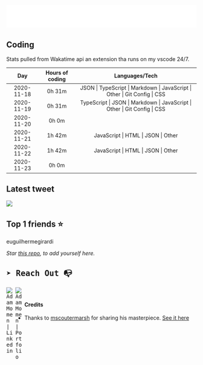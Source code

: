 
![test image size](/assets/welcome_message.gif)

## Coding
Stats pulled from Wakatime api an extension tha runs on my vscode 24/7.

|Day|Hours of coding|Languages/Tech|
|:-:|:-:|:-:|
|2020-11-18|0h 31m|JSON &#124; TypeScript &#124; Markdown &#124; JavaScript &#124; Other &#124; Git Config &#124; CSS|
|2020-11-19|0h 31m|TypeScript &#124; JSON &#124; Markdown &#124; JavaScript &#124; Other &#124; Git Config &#124; CSS|
|2020-11-20|0h 0m||
|2020-11-21|1h 42m|JavaScript &#124; HTML &#124; JSON &#124; Other|
|2020-11-22|1h 42m|JavaScript &#124; HTML &#124; JSON &#124; Other|
|2020-11-23|0h 0m||

## Latest tweet
[<img src="<tweet-image-url>" width="400">](https://twitter.com/adammomen8/status/1316739109638090754)

## Top 1 friends ⭐️
euguilhermegirardi

*Star [this repo](https://github.com/AdamMomen/AdamMomen), to add yourself here.*


<samp>

## ➤ Reach Out :mailbox_with_no_mail:

>
  <a href="https://www.linkedin.com/in/adam-momen-99596275/">
     <img align="left" alt="Adam Momen | Linkedin" width="24px" src="./assets/Linkedin.svg" />
   </a>

   <a href="https://adammomen.com/">
     <img align="left" alt="Adam Momen | Portfolio" width="24px" src="./assets/web.svg" />
   </a>

</samp>

<br>

#### Credits
* Thanks to [mscoutermarsh](https://github.com/mscoutermarsh) for sharing his masterpiece. [See it here](https://github.com/mscoutermarsh/mscoutermarsh)